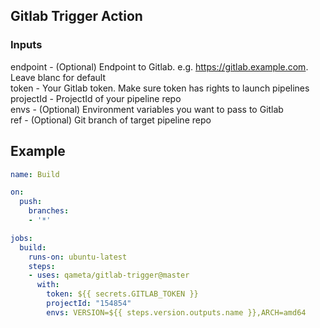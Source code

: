 ## Gitlab Trigger Action

### Inputs
endpoint - (Optional) Endpoint to Gitlab. e.g. https://gitlab.example.com. Leave blanc for default <br>
token - Your Gitlab token. Make sure token has rights to launch pipelines <br>
projectId - ProjectId of your pipeline repo <br>
envs - (Optional) Environment variables you want to pass to Gitlab <br>
ref - (Optional) Git branch of target pipeline repo

## Example
```yaml
name: Build

on:
  push:
    branches:
    - '*'

jobs:
  build:
    runs-on: ubuntu-latest
    steps:
    - uses: qameta/gitlab-trigger@master
      with:
        token: ${{ secrets.GITLAB_TOKEN }}
        projectId: "154854"
        envs: VERSION=${{ steps.version.outputs.name }},ARCH=amd64
```
